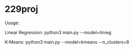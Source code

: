 # 229proj

Usage:

Linear Regression: python3 main.py --model=linreg

K-Means: python3 main.py --model=kmeans --n_clusters=8

